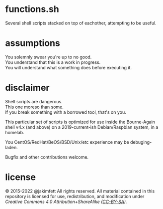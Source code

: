 # functions.sh
Several shell scripts stacked on top of eachother, attempting to be useful.

# assumptions
You solemnly swear you're up to no good.  
You understand that this is a work in progress.  
You will understand what something does before executing it.

# disclaimer
Shell scripts are dangerous.  
This one moreso than some.  
If you break something with a borrowed tool, that's on you.

This particular set of scripts is optimized for use inside the Bourne-Again shell v4.x (and above) on a 2019-current-ish Debian/Raspbian system, in a homelab.

You CentOS/RedHat/BeOS/BSD/Unix/etc experience may be debuging-laden.

Bugfix and other contributions welcome.

# license
© 2015-2022 @jakimfett
All rights reserved.
All material contained in this repository is licensed for use, redistribution, and modification under _Creative Commons 4.0 Attribution+ShareAlike ([CC-BY-SA](https://creativecommons.org/licenses/by-sa/4.0/))._
